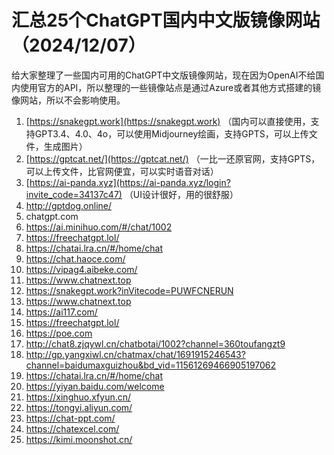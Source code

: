 # 汇总25个ChatGPT国内中文版镜像网站（2024/12/07）
给大家整理了一些国内可用的ChatGPT中文版镜像网站，现在因为OpenAI不给国内使用官方的API，所以整理的一些镜像站点是通过Azure或者其他方式搭建的镜像网站，所以不会影响使用。
 
1. [https://snakegpt.work](https://snakegpt.work)   （国内可以直接使用，支持GPT3.4、4.0、4o，可以使用Midjourney绘画，支持GPTS，可以上传文件，生成图片）
2. [https://gptcat.net/](https://gptcat.net/)     （一比一还原官网，支持GPTS，可以上传文件，比官网便宜，可以实时语音对话）
3. [https://ai-panda.xyz](https://ai-panda.xyz/login?invite_code=34137c47)       （UI设计很好，用的很舒服）
4. http://gptdog.online/
5. chatgpt.com
6. https://ai.minihuo.com/#/chat/1002
7. https://freechatgpt.lol/
8. https://chatai.lra.cn/#/home/chat
9. https://chat.haoce.com/
10. https://vipag4.aibeke.com/
11. https://www.chatnext.top
12. https://snakegpt.work?inVitecode=PUWFCNERUN
13. https://www.chatnext.top
14. https://ai117.com/
15. https://freechatgpt.lol/
16. https://poe.com
17. http://chat8.zjqywl.cn/chatbotai/1002?channel=360toufangzt9
18. http://gp.yangxiwl.cn/chatmax/chat/1691915246543?channel=baidumaxguizhou&bd_vid=11561269466905197062
19. https://chatai.lra.cn/#/home/chat
20. https://yiyan.baidu.com/welcome
21. https://xinghuo.xfyun.cn/
22. https://tongyi.aliyun.com/
23. https://chat-ppt.com/
24. https://chatexcel.com/
25. https://kimi.moonshot.cn/

